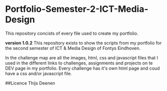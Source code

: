 # Portfolio-Semester-2-ICT-Media-Design
This repository concists of every file used to create my portfolio.

**version 1.0.2**
This repository exists to show the scripts from my portfolio for the second semester of ICT & Media Design of Fontys Eindhoven.

In the challenge map are all the images, html, css and javascript files that I used in the different links to challenges, assignments and projects on te DEV page in my portfolio. Every challenge has it's own html page and coud have a css and/or javascript file.

##Licence
Thijs Deenen
